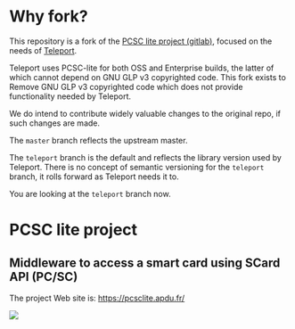 # Why fork?

This repository is a fork of the [PCSC lite project (gitlab)](https://salsa.debian.org/rousseau/PCSC),
focused on the needs of [Teleport](https://github.com/gravitational/teleport).

Teleport uses PCSC-lite for both OSS and Enterprise builds, the latter of which cannot depend on GNU GLP
v3 copyrighted code. This fork exists to Remove GNU GLP v3 copyrighted code which does not provide functionality 
needed by Teleport. 

We do intend to contribute widely valuable changes to the original repo, if such changes are made.

The `master` branch reflects the upstream master.

The `teleport` branch is the default and reflects the library version used by
Teleport. There is no concept of semantic versioning for the `teleport` branch,
it rolls forward as Teleport needs it to.

You are looking at the `teleport` branch now.

PCSC lite project
=================

Middleware to access a smart card using SCard API (PC/SC)
---------------------------------------------------------

The project Web site is: https://pcsclite.apdu.fr/

<a href="https://codeclimate.com/github/LudovicRousseau/PCSC"><img src="https://codeclimate.com/github/LudovicRousseau/PCSC/badges/gpa.svg" /></a>
